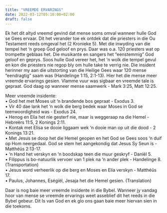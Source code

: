 ```yaml
---
title: "VREEMDE ERVARINGS"
date: 2022-03-12T05:10:00+02:00
draft: false
---
```

<html>
 <head></head>
 <body>
  <p>Ek het dit altyd vreemd gevind dat mense soms omval wanneer hulle God se Gees ervaar. Dit het verander toe ek ontdek dat die priesters in die Ou Testament reeds omgeval het (2 Kronieke 5). Met die inwyding van die tempel het ‘n groep God geloof en prys. Daar was o.a. 120 priesters wat op trompette geblaas het. Die musikante en sangers het “eenstemmig” God geloof en geprys. Soos hulle God vereer het, het ‘n wolk die tempel gevul en kon die priesters nie regop bly om hulle take te verrig nie. Die insident herinner my aan die uitstorting van die Heilige Gees waar 120 mense “eendragtig” saam was (Handelinge 1:15, 2:1-13). Hier het die mense meer vreemde ervarings gesien. Vlamme vuur was sigbaar en vreemde tale is gepraat. God daag op wanneer mense saamwerk - Mark 3:25, Matt 12:25.</p>
  <p>Meer vreemde insidente:<br>• God het met Moses uit ‘n brandende bos gepraat - Exodus 3.<br>• Vir 40 dae lank het ‘n wolk die berg bedek waar Moses in God se teenwoordigheid was - Exodus 24.<br>• Henog en Elía het nie gesterf nie, maar is weggeraap na die Hemel - Hebreërs 11:5, 2 Konings 2:11.<br>• Kontak met Elísa se dooie liggaam wek ‘n dooie man op uit die dood - 2 Konings 13:21.<br>• Met Jesus se doop het die Hemel geopen en het God se Gees soos ‘n duif op Hom neergedaal. God se stem het aangekondig dat Jesus Sy Seun is - Matthéüs 2:13-17.<br>• ‘n Hand het verskyn en ‘n boodskap teen die muur geskryf - Daniël 5.<br>• Filippus is bo-natuurlik vervoer van 1 plek na ‘n ander plek - Handelinge 8. (Transportation)<br>• Jesus word verheerlik op die berg en Moses en Elía verskyn - Matthéüs 17.<br>• Paulus, Johannes, Eségiël, Jesaja het die Hemel gesien. (Translation)</p>
  <p>Daar is nog baie meer vreemde insidente in die Bybel. Wanneer jy vandag hoor van mense se vreemde ervarings weet asseblief dit het reeds in die Bybel gebeur. Dit Is van God en ek glo ons gaan baie meer hiervan sien in die toekoms.</p>
 </body>
</html>